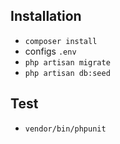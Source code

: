 ## Installation

- `composer install`
- configs `.env`
- `php artisan migrate`
- `php artisan db:seed`

## Test

- `vendor/bin/phpunit`
